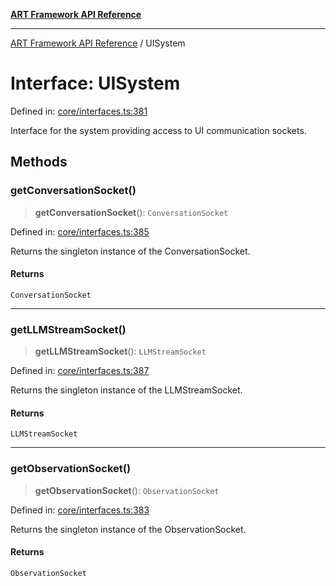 [**ART Framework API Reference**](../README.md)

***

[ART Framework API Reference](../README.md) / UISystem

# Interface: UISystem

Defined in: [core/interfaces.ts:381](https://github.com/hashangit/ART/blob/0d5679913e70f07ec60f00c1f87b53a5f0bf6ddf/src/core/interfaces.ts#L381)

Interface for the system providing access to UI communication sockets.

## Methods

### getConversationSocket()

> **getConversationSocket**(): `ConversationSocket`

Defined in: [core/interfaces.ts:385](https://github.com/hashangit/ART/blob/0d5679913e70f07ec60f00c1f87b53a5f0bf6ddf/src/core/interfaces.ts#L385)

Returns the singleton instance of the ConversationSocket.

#### Returns

`ConversationSocket`

***

### getLLMStreamSocket()

> **getLLMStreamSocket**(): `LLMStreamSocket`

Defined in: [core/interfaces.ts:387](https://github.com/hashangit/ART/blob/0d5679913e70f07ec60f00c1f87b53a5f0bf6ddf/src/core/interfaces.ts#L387)

Returns the singleton instance of the LLMStreamSocket.

#### Returns

`LLMStreamSocket`

***

### getObservationSocket()

> **getObservationSocket**(): `ObservationSocket`

Defined in: [core/interfaces.ts:383](https://github.com/hashangit/ART/blob/0d5679913e70f07ec60f00c1f87b53a5f0bf6ddf/src/core/interfaces.ts#L383)

Returns the singleton instance of the ObservationSocket.

#### Returns

`ObservationSocket`
